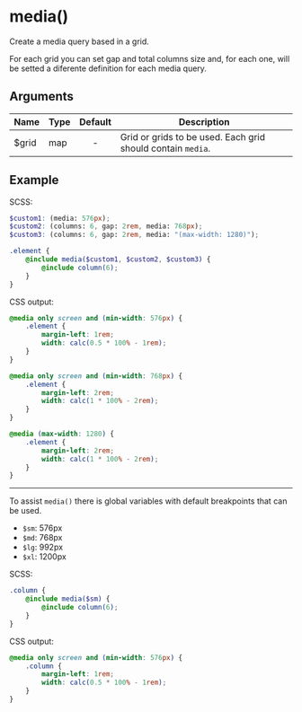 # media()

Create a media query based in a grid.

For each grid you can set gap and total columns size and, for each one, will be setted a diferente definition for each media query.

## Arguments

| Name  | Type | Default | Description                       |
| ----- | ---- | :-----: | --------------------------------- |
| $grid | map  | -       | Grid or grids to be used. Each grid should contain `media`. |

## Example

SCSS:

```scss
$custom1: (media: 576px);
$custom2: (columns: 6, gap: 2rem, media: 768px);
$custom3: (columns: 6, gap: 2rem, media: "(max-width: 1280)");

.element {
    @include media($custom1, $custom2, $custom3) {
        @include column(6);
    }
}
```

CSS output:

```css
@media only screen and (min-width: 576px) {
    .element {
        margin-left: 1rem;
        width: calc(0.5 * 100% - 1rem);
    }
}

@media only screen and (min-width: 768px) {
    .element {
        margin-left: 2rem;
        width: calc(1 * 100% - 2rem);
    }
}

@media (max-width: 1280) {
    .element {
        margin-left: 2rem;
        width: calc(1 * 100% - 2rem);
    }
}
```

***

To assist `media()` there is global variables with default breakpoints that can be used.

- `$sm`: 576px
- `$md`: 768px
- `$lg`: 992px
- `$xl`: 1200px

SCSS:

```scss
.column {
    @include media($sm) {
        @include column(6);
    }
}
```

CSS output:

```css
@media only screen and (min-width: 576px) {
    .column {
        margin-left: 1rem;
        width: calc(0.5 * 100% - 1rem);
    }
}
```